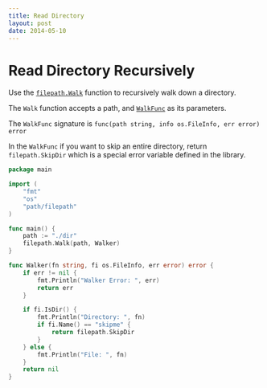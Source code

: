 ```yaml
---
title: Read Directory
layout: post
date: 2014-05-10
---
```


# Read Directory Recursively

Use the [`filepath.Walk`](https://golang.org/pkg/path/filepath/#Walk) function to recursively walk down a directory.

The `Walk` function accepts a path, and [`WalkFunc`](https://golang.org/pkg/path/filepath/#WalkFunc) as its parameters.

The `WalkFunc` signature is `func(path string, info os.FileInfo, err error) error`

In the `WalkFunc` if you want to skip an entire directory, return `filepath.SkipDir` which is a special error variable defined in the library.

```go
package main

import (
	"fmt"
	"os"
	"path/filepath"
)

func main() {
	path := "./dir"
	filepath.Walk(path, Walker)
}

func Walker(fn string, fi os.FileInfo, err error) error {
	if err != nil {
		fmt.Println("Walker Error: ", err)
		return err
	}

	if fi.IsDir() {
		fmt.Println("Directory: ", fn)
		if fi.Name() == "skipme" {
			return filepath.SkipDir
		}
	} else {
		fmt.Println("File: ", fn)
	}
	return nil
}
```
